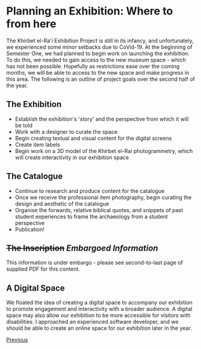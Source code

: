 # Planning an Exhibition: Where to from here

The Khirbet el-Ra'i Exhibition Project is still in its infancy, and unfortunately, we experienced some minor setbacks due to CoVid-19. At the beginning of Semester One, we had planned to begin work on launching the exhibition. To do this, we needed to gain access to the new museum space - which has not been possible. Hopefully as restrictions ease over the coming months, we will be able to access to the new space and make progress in this area. The following is an outline of project goals over the second half of the year.

## The Exhibition

   * Establish the exhibition's 'story' and the perspective from which it will be told
   * Work with a designer to curate the space
   * Begin creating textual and visual content for the digital screens
   * Create item labels 
   * Begin work on a 3D model of the Khirbet el-Rai photogrammetry, which will create interactivity in our exhibition space

## The Catalogue

   * Continue to research and produce content for the catalogue
   * Once we receive the professional item photography, begin curating the design and aesthetic of the catalogue
   * Organise the forwards, relative biblical quotes, and snippets of past student experiences to frame the archaeology from a student perspective
   * Publication! 

## ~~The Inscription~~ *Embargoed Information*
This information is under embargo - please see second-to-last page of supplied PDF for this content.

## A Digital Space

We floated the idea of creating a digital space to accompany our exhibition to promote engagement and interactivity with a broader audience. A digital space may also allow our exhibition to be more accessible for visitors with disabilities. I approached an experienced software developer, and we should be able to create an online space for our exhibition later in the year. 

<p>
  <a class="button" href="Curatorspick.html">Previous</a>
</p>
